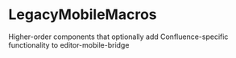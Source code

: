 # LegacyMobileMacros

Higher-order components that optionally add Confluence-specific functionality to editor-mobile-bridge
